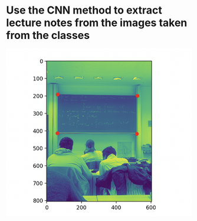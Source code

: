 # Use the CNN method to extract lecture notes from the images taken from the classes
![labeled_image](./images/labeled_image.png)